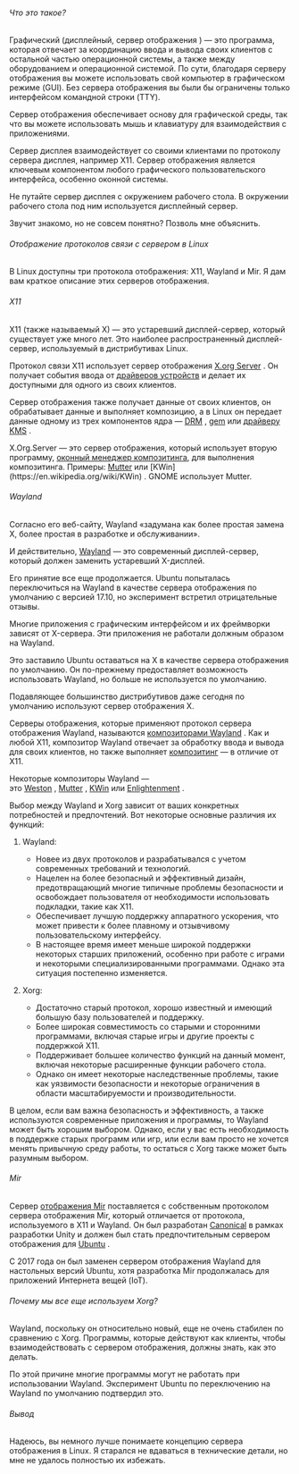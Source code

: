 
###### Что это такое?

Графический (дисплейный, сервер отображения ) — это программа, которая отвечает за координацию ввода и вывода своих клиентов с остальной частью операционной системы, а также между оборудованием и операционной системой. По сути, благодаря серверу отображения вы можете использовать свой компьютер в графическом режиме (GUI). Без сервера отображения вы были бы ограничены только интерфейсом командной строки (TTY).

Сервер отображения обеспечивает основу для графической среды, так что вы можете использовать мышь и клавиатуру для взаимодействия с приложениями.

Сервер дисплея взаимодействует со своими клиентами по протоколу сервера дисплея, например X11. Сервер отображения является ключевым компонентом любого графического пользовательского интерфейса, особенно оконной системы.

Не путайте сервер дисплея с окружением рабочего стола. В окружении рабочего стола под ним используется дисплейный сервер.

Звучит знакомо, но не совсем понятно? Позволь мне объяснить.

###### Отображение протоколов связи с сервером в Linux

В Linux доступны три протокола отображения: X11, Wayland и Mir. Я дам вам краткое описание этих серверов отображения.
###### X11

X11 (также называемый X) — это устаревший дисплей-сервер, который существует уже много лет. Это наиболее распространенный дисплей-сервер, используемый в дистрибутивах Linux.

Протокол связи X11 использует сервер отображения [X.org Server](https://en.wikipedia.org/wiki/X.Org_Server) . Он получает события ввода от [драйверов устройств](https://en.wikipedia.org/wiki/Device_driver) и делает их доступными для одного из своих клиентов.

Сервер отображения также получает данные от своих клиентов, он обрабатывает данные и выполняет композицию, а в Linux он передает данные одному из трех компонентов ядра — [DRM](https://en.wikipedia.org/wiki/Direct_Rendering_Manager) , [gem](https://en.wikipedia.org/wiki/Graphics_Execution_Manager) или [драйверу KMS](https://en.wikipedia.org/wiki/KMS_driver) .

X.Org.Server — это сервер отображения, который использует вторую программу, [оконный менеджер композитинга](https://en.wikipedia.org/wiki/Compositing_window_manager), для выполнения композитинга. Примеры: [Mutter](https://en.wikipedia.org/wiki/Mutter_(window_manager)) или [KWin](https://en.wikipedia.org/wiki/KWin) . GNOME использует Mutter.

###### Wayland

Согласно его веб-сайту, Wayland «задумана как более простая замена X, более простая в разработке и обслуживании».

И действительно, [Wayland](https://wayland.freedesktop.org/) — это современный дисплей-сервер, который должен заменить устаревший X-дисплей.

Его принятие все еще продолжается. Ubuntu попыталась переключиться на Wayland в качестве сервера отображения по умолчанию с версией 17.10, но эксперимент встретил отрицательные отзывы.

Многие приложения с графическим интерфейсом и их фреймворки зависят от X-сервера. Эти приложения не работали должным образом на Wayland.

Это заставило Ubuntu оставаться на X в качестве сервера отображения по умолчанию. Он по-прежнему предоставляет возможность использовать Wayland, но больше не используется по умолчанию.

Подавляющее большинство дистрибутивов даже сегодня по умолчанию используют сервер отображения X.


Серверы отображения, которые применяют протокол сервера отображения Wayland, называются [композиторами Wayland](https://en.wikipedia.org/wiki/Wayland_compositor) . Как и любой X11, композитор Wayland отвечает за обработку ввода и вывода для своих клиентов, но также выполняет [композитинг](https://en.wikipedia.org/wiki/Compositing) — в отличие от X11.

Некоторые композиторы Wayland — это [Weston](https://en.wikipedia.org/wiki/Weston_(software)) , [Mutter](https://en.wikipedia.org/wiki/Mutter_(software)) , [KWin](https://en.wikipedia.org/wiki/KWin) или [Enlightenment](https://en.wikipedia.org/wiki/Enlightenment_(software)) .

Выбор между Wayland и Xorg зависит от ваших конкретных потребностей и предпочтений. Вот некоторые основные различия их функций:

1. Wayland: 
   - Новее из двух протоколов и разрабатывался с учетом современных требований и технологий.
   - Нацелен на более безопасный и эффективный дизайн, предотвращающий многие типичные проблемы безопасности и освобождает пользователя от необходимости использовать подкладки, такие как X11.
   - Обеспечивает лучшую поддержку аппаратного ускорения, что может привести к более плавному и отзывчивому пользовательскому интерфейсу.
   - В настоящее время имеет меньше широкой поддержки некоторых старших приложений, особенно при работе с играми и некоторыми специализированными программами. Однако эта ситуация постепенно изменяется.

2. Xorg:
   - Достаточно старый протокол, хорошо известный и имеющий большую базу пользователей и поддержку.
   - Более широкая совместимость со старыми и сторонними программами, включая старые игры и другие проекты с поддержкой X11.
   - Поддерживает большее количество функций на данный момент, включая некоторые расширенные функции рабочего стола.
   - Однако он имеет некоторые наследственные проблемы, такие как уязвимости безопасности и некоторые ограничения в области масштабируемости и производительности.

В целом, если вам важна безопасность и эффективность, а также используются современные приложения и программы, то Wayland может быть хорошим выбором. Однако, если у вас есть необходимость в поддержке старых программ или игр, или если вам просто не хочется менять привычную среду работы, то остаться с Xorg также может быть разумным выбором.

###### Mir

Сервер [отображения Mir](https://mir-server.io/) поставляется с собственным протоколом сервера отображения Mir, который отличается от протокола, используемого в X11 и Wayland. Он был разработан [Canonical](https://canonical.com/) в рамках разработки Unity и должен был стать предпочтительным сервером отображения для [Ubuntu](https://itsfoss.com/install-ubuntu/) .

С 2017 года он был заменен сервером отображения Wayland для настольных версий Ubuntu, хотя разработка Mir продолжалась для приложений Интернета вещей (IoT).

###### Почему мы все еще используем Xorg?

Wayland, поскольку он относительно новый, еще не очень стабилен по сравнению с Xorg. Программы, которые действуют как клиенты, чтобы взаимодействовать с сервером отображения, должны знать, как это делать.

По этой причине многие программы могут не работать при использовании Wayland. Эксперимент Ubuntu по переключению на Wayland по умолчанию подтвердил это.

###### Вывод

Надеюсь, вы немного лучше понимаете концепцию сервера отображения в Linux. Я старался не вдаваться в технические детали, но мне не удалось полностью их избежать.